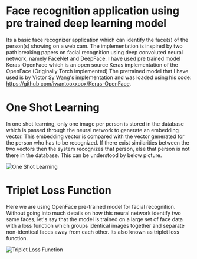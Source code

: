 # Face recognition application using pre trained deep learning model

Its a basic face recognizer application which can identify the face(s) of the person(s) showing on a web cam. The implementation is inspired by two path breaking papers on facial recognition using deep convoluted neural network, namely FaceNet and DeepFace.
I have used pre trained model Keras-OpenFace which is an open source Keras implementation of the OpenFace (Originally Torch implemented)
The pretrained model that I have used is by Victor Sy Wang's implementation and was loaded using his code: https://github.com/iwantooxxoox/Keras-OpenFace.



# One Shot Learning
In one shot learning, only one image per person is stored in the database which is passed through the neural network to generate an embedding vector. This embedding vector is compared with the vector generated for the person who has to be recognized. If there exist similarities between the two vectors then the system recognizes that person, else that person is not there in the database. This can be understood by below picture.

![One Shot Learning](https://github.com/sumantrajoshi/Face-recognition-using-deep-learning/blob/master/pictures/One%20Shot%20Learning.JPG)

# Triplet Loss Function
Here we are using OpenFace pre-trained model for facial recognition. Without going into much details on how this neural network identify two same faces, let's say that the model is trained on a large set of face data with a loss function which groups identical images together and separate non-identical faces away from each other. Its also known as triplet loss function.

![Triplet Loss Function](https://github.com/sumantrajoshi/Face-recognition-using-deep-learning/blob/master/pictures/Triplet%20Loss%20Function.JPG)








